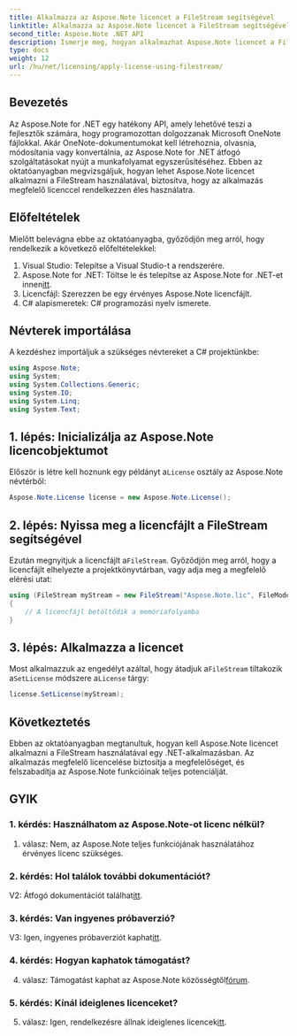 ```yaml
---
title: Alkalmazza az Aspose.Note licencet a FileStream segítségével
linktitle: Alkalmazza az Aspose.Note licencet a FileStream segítségével
second_title: Aspose.Note .NET API
description: Ismerje meg, hogyan alkalmazhat Aspose.Note licencet a FileStream használatával a .NET-alkalmazásaiban a zökkenőmentes integráció érdekében.
type: docs
weight: 12
url: /hu/net/licensing/apply-license-using-filestream/
---
```

## Bevezetés

Az Aspose.Note for .NET egy hatékony API, amely lehetővé teszi a fejlesztők számára, hogy programozottan dolgozzanak Microsoft OneNote fájlokkal. Akár OneNote-dokumentumokat kell létrehoznia, olvasnia, módosítania vagy konvertálnia, az Aspose.Note for .NET átfogó szolgáltatásokat nyújt a munkafolyamat egyszerűsítéséhez. Ebben az oktatóanyagban megvizsgáljuk, hogyan lehet Aspose.Note licencet alkalmazni a FileStream használatával, biztosítva, hogy az alkalmazás megfelelő licenccel rendelkezzen éles használatra.

## Előfeltételek

Mielőtt belevágna ebbe az oktatóanyagba, győződjön meg arról, hogy rendelkezik a következő előfeltételekkel:

1. Visual Studio: Telepítse a Visual Studio-t a rendszerére.
2.  Aspose.Note for .NET: Töltse le és telepítse az Aspose.Note for .NET-et innen[itt](https://releases.aspose.com/note/net/).
3. Licencfájl: Szerezzen be egy érvényes Aspose.Note licencfájlt.
4. C# alapismeretek: C# programozási nyelv ismerete.

## Névterek importálása

A kezdéshez importáljuk a szükséges névtereket a C# projektünkbe:

```csharp
using Aspose.Note;
using System;
using System.Collections.Generic;
using System.IO;
using System.Linq;
using System.Text;
```

## 1. lépés: Inicializálja az Aspose.Note licencobjektumot

 Először is létre kell hoznunk egy példányt a`License` osztály az Aspose.Note névtérből:

```csharp
Aspose.Note.License license = new Aspose.Note.License();
```

## 2. lépés: Nyissa meg a licencfájlt a FileStream segítségével

 Ezután megnyitjuk a licencfájlt a`FileStream`. Győződjön meg arról, hogy a licencfájlt elhelyezte a projektkönyvtárban, vagy adja meg a megfelelő elérési utat:

```csharp
using (FileStream myStream = new FileStream("Aspose.Note.lic", FileMode.Open))
{
    // A licencfájl betöltődik a memóriafolyamba
}
```

## 3. lépés: Alkalmazza a licencet

 Most alkalmazzuk az engedélyt azáltal, hogy átadjuk a`FileStream` tiltakozik a`SetLicense` módszere a`License` tárgy:

```csharp
license.SetLicense(myStream);
```

## Következtetés

Ebben az oktatóanyagban megtanultuk, hogyan kell Aspose.Note licencet alkalmazni a FileStream használatával egy .NET-alkalmazásban. Az alkalmazás megfelelő licencelése biztosítja a megfelelőséget, és felszabadítja az Aspose.Note funkcióinak teljes potenciálját.

## GYIK

### 1. kérdés: Használhatom az Aspose.Note-ot licenc nélkül?

1. válasz: Nem, az Aspose.Note teljes funkciójának használatához érvényes licenc szükséges.

### 2. kérdés: Hol találok további dokumentációt?

 V2: Átfogó dokumentációt találhat[itt](https://reference.aspose.com/note/net/).

### 3. kérdés: Van ingyenes próbaverzió?

V3: Igen, ingyenes próbaverziót kaphat[itt](https://releases.aspose.com/).

### 4. kérdés: Hogyan kaphatok támogatást?

 4. válasz: Támogatást kaphat az Aspose.Note közösségtől[fórum](https://forum.aspose.com/c/note/28).

### 5. kérdés: Kínál ideiglenes licenceket?

 5. válasz: Igen, rendelkezésre állnak ideiglenes licencek[itt](https://purchase.aspose.com/temporary-license/).